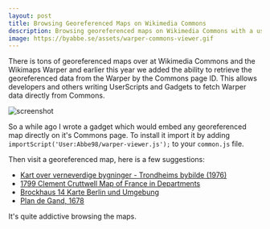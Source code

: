 ```yaml
---
layout: post
title: Browsing Georeferenced Maps on Wikimedia Commons
description: Browsing georeferenced maps on Wikimedia Commons with a userscript.
image: https://byabbe.se/assets/warper-commons-viewer.gif
---
```

There is tons of georeferenced maps over at Wikimedia Commons and the Wikimaps Warper and earlier this year we added the ability to retrieve the georeferenced data from the Warper by the Commons page ID. This allows developers and others writing UserScripts and Gadgets to fetch Warper data directly from Commons.

![screenshot](https://byabbe.se/assets/warper-commons-viewer.gif)

So a while ago I wrote a gadget which would embed any georeferenced map directly on it's Commons page. To install it import it by adding `importScript('User:Abbe98/warper-viewer.js');` to your `common.js` file.

Then visit a georeferenced map, here is a few suggestions\:

 - [Kart over verneverdige bygninger - Trondheims bybilde (1976)](https://commons.wikimedia.org/wiki/File:Kart_over_verneverdige_bygninger_-_Trondheims_bybilde_(1976)_(13307511695).jpg)
 - [1799 Clement Cruttwell Map of France in Departments](https://commons.wikimedia.org/wiki/File:1799_Clement_Cruttwell_Map_of_France_in_Departments_-_Geographicus_-_FranceDepartments-cruttwell-1799.jpg)
 - [Brockhaus 14 Karte Berlin und Umgebung](https://commons.wikimedia.org/wiki/File:Brockhaus_14_Karte_Berlin_und_Umgebung.jpg)
 - [Plan de Gand, 1678](https://commons.wikimedia.org/wiki/File:Plan_de_Gand,_1678.jpg)

It's quite addictive browsing the maps.